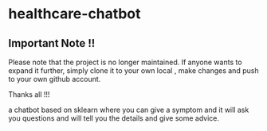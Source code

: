 # healthcare-chatbot
## Important Note !!
Please note that the project is no longer maintained. 
If anyone wants to expand it further, simply clone it to your own local , make changes and push to your own github account. 

Thanks all !!! 

a chatbot based on sklearn where you can give a symptom and it will ask you questions and will tell you the details and give some advice.
 